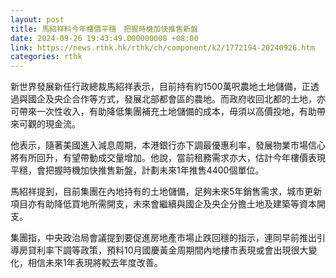 ```yaml
---
layout: post
title: 馬紹祥料今年樓價平穩　把握時機加快推售新盤
date: 2024-09-26 19:43:49.000000000 +08:00
link: https://news.rthk.hk/rthk/ch/component/k2/1772194-20240926.htm
categories: rthk
---
```


新世界發展新任行政總裁馬紹祥表示，目前持有約1500萬呎農地土地儲備，正透過與國企及央企合作等方式，發展北部都會區的農地。而政府收回北都的土地，亦可帶來一次性收入，有助降低集團補充土地儲備的成本，毋須以高價投地，有助帶來可觀的現金流。

他表示，隨著美國進入減息周期，本港銀行亦下調最優惠利率，發展物業市場信心將有所回升，有望帶動成交量增加。他說，當前租務需求亦大，估計今年樓價表現平穩，會把握時機加快推售新盤，計劃未來1年推售4400個單位。

馬紹祥提到，目前集團在內地持有的土地儲備，足夠未來5年銷售需求，城市更新項目亦有助降低買地所需開支，未來會繼續與國企及央企分擔土地及建築等資本開支。

集團指，中央政治局會議提到要促進房地產市場止跌回穩的指示，連同早前推出引導房貸利率下調等政策，預料10月國慶黃金周期間內地樓市表現或會出現很大變化，相信未來1年表現將較去年度改善。
